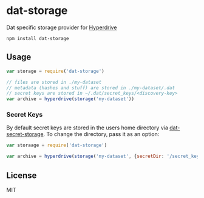 # dat-storage

Dat specific storage provider for [Hyperdrive](https://github.com/mafintosh/hyperdrive)

```
npm install dat-storage
```

## Usage

``` js
var storage = require('dat-storage')

// files are stored in ./my-dataset
// metadata (hashes and stuff) are stored in ./my-dataset/.dat
// secret keys are stored in ~/.dat/secret_keys/<discovery-key>
var archive = hyperdrive(storage('my-dataset'))
```

### Secret Keys

By default secret keys are stored in the users home directory via [dat-secret-storage](https://github.com/joehand/dat-secret-storage). To change the directory, pass it as an option:

```js
var storaage = require('dat-storage')

var archive = hyperdrive(storage('my-dataset', {secretDir: '/secret_keys'})
```

## License

MIT
